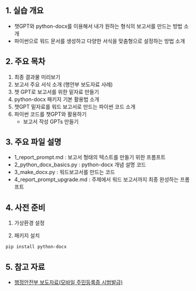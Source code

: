 ## 1. 실습 개요
- 챗GPT와 python-docx를 이용해서 내가 원하는 형식의 보고서를 만드는 방법 소개
- 파이썬으로 워드 문서를 생성하고 다양한 서식을 맞춤형으로 설정하는 방법 소개

## 2. 주요 목차
1. 최종 결과물 미리보기
2. 보고서 주요 서식 소개 (행안부 보도자료 사례)
3. 챗 GPT로 보고서를 위한 밑자료 만들기
4. python-docx 패키지 기본 활용법 소개
5. 챗GPT 밑자료를 워드 보고서로 만드는 파이썬 코드 소개
6. 파이썬 코드를 챗GPT와 활용하기
   - 보고서 작성 GPTs 만들기



## 3. 주요 파일 설명

- 1_report_prompt.md : 보고서 형태의 텍스트를 만들기 위한 프롬프트
- 2_python_docx_basics.py : python-docx 개념 설명 코드
- 3_make_docx.py : 워드보고서를 만드는 코드 
- 4_report_prompt_upgrade.md : 주제에서 워드 보고서까지 최종 완성하는 프롬프트



## 4. 사전 준비
1. 가상환경 설정

2. 패키지 설치

```bash
pip install python-docx
```


## 5. 참고 자료
- [행정안전부 보도자료(모바일 주민등록증 시범발급)](https://www.mois.go.kr/frt/bbs/type010/commonSelectBoardArticle.do?bbsId=BBSMSTR_000000000008&nttId=114628)
